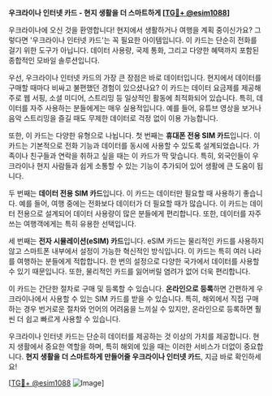 **우크라이나 인터넷 카드 - 현지 생활을 더 스마트하게 [[TG💪+ @esim1088](https://t.me/s/esim1088)]**

우크라이나에 오신 것을 환영합니다! 현지에서 생활하거나 여행을 계획 중이신가요? 그렇다면 '우크라이나 인터넷 카드'는 꼭 필요한 아이템입니다. 이 카드는 단순히 전화를 걸기 위한 도구가 아닙니다. 데이터 사용량, 국제 통화, 그리고 다양한 혜택까지 포함된 종합적인 모바일 솔루션입니다.

우선, 우크라이나 인터넷 카드의 가장 큰 장점은 바로 데이터입니다. 현지에서 데이터를 구매할 때마다 비싸고 불편했던 경험이 있으셨나요? 이 카드는 데이터 요금제를 제공해 주로 웹 서핑, 소셜 미디어, 스트리밍 등 일상적인 활동에 최적화되어 있습니다. 특히, 데이터를 자주 사용하는 분들에게는 매우 실용적입니다. 예를 들어, 유튜브 영상을 보거나 음악 스트리밍을 즐길 때도 무제한 데이터로 걱정 없이 이용 가능합니다.

또한, 이 카드는 다양한 유형으로 나뉩니다. 첫 번째는 **휴대폰 전용 SIM 카드**입니다. 이 카드는 기본적으로 전화 기능과 데이터를 동시에 사용할 수 있도록 설계되었습니다. 가족이나 친구들과 연락을 취하고 싶을 때는 이 카드가 딱 맞습니다. 특히, 외국인들이 우크라이나 현지 사람들과 쉽게 소통할 수 있는 기능이 추가되어 있어 생활에 큰 도움이 됩니다.

두 번째는 **데이터 전용 SIM 카드**입니다. 이 카드는 데이터만 필요할 때 사용하기 좋습니다. 예를 들어, 여행 중에는 전화보다 데이터가 더 필요할 때가 많습니다. 이 카드는 데이터 전용으로 설계되어 데이터 사용량이 많은 분들에게 편리합니다. 또한, 데이터를 자주 쓰는 여행객에게는 특히 유용한 선택입니다.

세 번째는 **전자 시뮬레이션(eSIM) 카드**입니다. eSIM 카드는 물리적인 카드를 사용하지 않고 스마트폰 내부에서 설정이 가능한 혁신적인 방식입니다. 이 카드는 특히 여러 나라를 여행하는 분들에게 적합합니다. 한 번의 설정으로 다양한 국가에서 데이터를 사용할 수 있기 때문입니다. 또한, 물리적인 카드를 잃어버릴 염려가 없어 더욱 편리합니다.

이 카드는 간단한 절차로 구매 및 등록할 수 있습니다. **온라인으로 등록**하면 간편하게 우크라이나에서 사용할 수 있는 SIM 카드를 받을 수 있습니다. 특히, 해외에서 직접 구매하는 경우 번거로운 절차와 언어의 어려움을 느끼실 수 있지만, 온라인으로 등록하면 훨씬 더 쉽고 빠르게 사용할 수 있습니다.

우크라이나 인터넷 카드는 단순히 데이터를 제공하는 것 이상의 가치를 제공합니다. 현지 생활에서 중요한 역할을 하며, 특히 해외에 있을 때는 이러한 서비스가 더없이 중요합니다. **현지 생활을 더 스마트하게 만들어줄 우크라이나 인터넷 카드**, 지금 바로 확인하세요!

[[TG💪+ @esim1088](https://t.me/s/esim1088) ![Image](https://i.postimg.cc/Y0z9fWf4/image.png)]